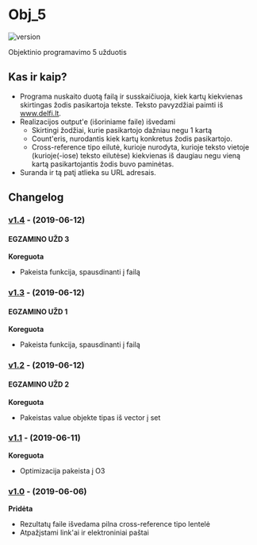 # Obj_5
![version][version-badge] 

Objektinio programavimo 5 užduotis

## Kas ir kaip?
- Programa nuskaito duotą failą ir susskaičiuoja, kiek kartų kiekvienas skirtingas žodis pasikartoja tekste. Teksto pavyzdžiai paimti iš www.delfi.lt. 
- Realizacijos output'e (išoriniame faile) išvedami
  - Skirtingi žodžiai, kurie pasikartojo dažniau negu 1 kartą
  - Count'eris, nurodantis kiek kartų konkretus žodis pasikartojo.
  - Cross-reference tipo eilutė, kurioje nurodyta, kurioje teksto vietoje (kurioje(-iose) teksto eilutėse) kiekvienas iš daugiau negu vieną kartą pasikartojantis žodis buvo paminėtas.
- Suranda ir tą patį atlieka su URL adresais.

## Changelog

### [v1.4](https://github.com/zygisau/Obj_5/releases/tag/v1.4) - (2019-06-12)  
#### EGZAMINO UŽD 3
**Koreguota**  
- Pakeista funkcija, spausdinanti į failą

### [v1.3](https://github.com/zygisau/Obj_5/releases/tag/v1.3) - (2019-06-12)  
#### EGZAMINO UŽD 1
**Koreguota**  
- Pakeista funkcija, spausdinanti į failą

### [v1.2](https://github.com/zygisau/Obj_5/releases/tag/v1.2) - (2019-06-12)  
#### EGZAMINO UŽD 2
**Koreguota**  
- Pakeistas value objekte tipas iš vector į set

### [v1.1](https://github.com/zygisau/Obj_5/releases/tag/v1.1) - (2019-06-11)  

**Koreguota**  
- Optimizacija pakeista į O3

### [v1.0](https://github.com/zygisau/Obj_5/releases/tag/v1.0) - (2019-06-06)  

**Pridėta**  

- Rezultatų faile išvedama pilna cross-reference tipo lentelė
- Atpažįstami link'ai ir elektroniniai paštai

[version-badge]: https://img.shields.io/badge/version-1.2-blueviolet.svg
